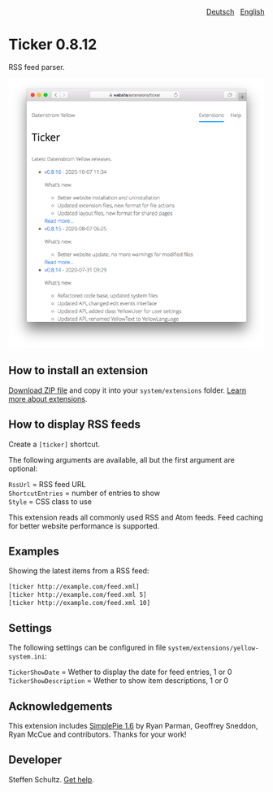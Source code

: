 <p align="right"><a href="README-de.md">Deutsch</a> &nbsp; <a href="README.md">English</a></p>

# Ticker 0.8.12

RSS feed parser.

<p align="center"><img src="ticker-screenshot.png?raw=true" alt="Screenshot"></p>

## How to install an extension

[Download ZIP file](https://github.com/schulle4u/yellow-extensions-schulle4u/raw/main/downloads/ticker.zip) and copy it into your `system/extensions` folder. [Learn more about extensions](https://github.com/annaesvensson/yellow-update).

## How to display RSS feeds

Create a `[ticker]` shortcut.

The following arguments are available, all but the first argument are optional:

`RssUrl` = RSS feed URL  
`ShortcutEntries` = number of entries to show  
`Style` = CSS class to use  

This extension reads all commonly used RSS and Atom feeds. Feed caching for better website performance is supported. 

## Examples

Showing the latest items from a RSS feed:

    [ticker http://example.com/feed.xml]
    [ticker http://example.com/feed.xml 5]
    [ticker http://example.com/feed.xml 10]

## Settings

The following settings can be configured in file `system/extensions/yellow-system.ini`: 

`TickerShowDate` = Wether to display the date for feed entries, 1 or 0  
`TickerShowDescription` = Wether to show item descriptions, 1 or 0  

## Acknowledgements

This extension includes [SimplePie 1.6](http://simplepie.org/) by Ryan Parman, Geoffrey Sneddon, Ryan McCue and contributors. Thanks for your work!

## Developer

Steffen Schultz. [Get help](https://datenstrom.se/yellow/help/).
